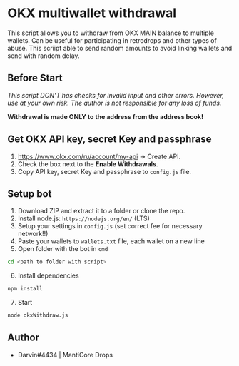 
# OKX multiwallet withdrawal

This script allows you to withdraw from OKX MAIN balance to multiple wallets. Can be useful for participating in retrodrops and other types of abuse. This scriipt able to send random amounts to avoid linking wallets and send with random delay.

## Before Start
*This script DON'T has checks for invalid input and other errors. However, use at your own risk. The author is not responsible for any loss of funds.*

**Withdrawal is made ONLY to the address from the address book!**

## Get OKX API key, secret Key and passphrase


1) https://www.okx.com/ru/account/my-api -> Create API.
2) Сheck the box next to the <b>Enable Withdrawals</b>.
3) Copy API key, secret Key and passphrase to `config.js` file.

## Setup bot

1) Download ZIP and extract it to a folder or clone the repo.
2) Install node.js: `https://nodejs.org/en/` (LTS)
3) Setup your settings in `config.js` (set correct fee for necessary network!!)
4) Paste your wallets to `wallets.txt` file, each wallet on a new line
5) Open folder with the bot in `cmd`
```bash
cd <path to folder with script>
```
6) Install dependencies
```bash
npm install
```
7) Start
```bash
node okxWithdraw.js
```


## Author

- Darvin#4434 | MantiCore Drops
